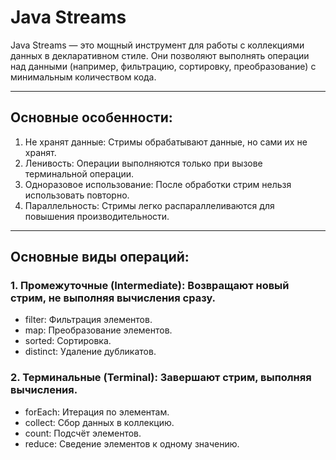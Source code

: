 # Java Streams 
Java Streams — это мощный инструмент для работы с коллекциями данных в декларативном стиле. Они позволяют выполнять операции над данными (например, фильтрацию, сортировку, преобразование) с минимальным количеством кода.
________________________________________
## Основные особенности:
1.	Не хранят данные: Стримы обрабатывают данные, но сами их не хранят.
2.	Ленивость: Операции выполняются только при вызове терминальной операции.
3.	Одноразовое использование: После обработки стрим нельзя использовать повторно.
4.	Параллельность: Стримы легко распараллеливаются для повышения производительности.
________________________________________
## Основные виды операций:
### 1.	Промежуточные (Intermediate): Возвращают новый стрим, не выполняя вычисления сразу.
*	filter: Фильтрация элементов.
*	map: Преобразование элементов.
*	sorted: Сортировка.
*	distinct: Удаление дубликатов.

### 2.	Терминальные (Terminal): Завершают стрим, выполняя вычисления.
*	forEach: Итерация по элементам.
*	collect: Сбор данных в коллекцию.
*	count: Подсчёт элементов.
*	reduce: Сведение элементов к одному значению.
